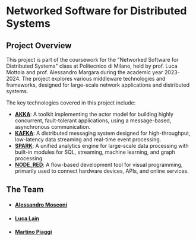 # Networked Software for Distributed Systems

## Project Overview

This project is part of the coursework for the "Networked Software for Distributed Systems" class at Politecnico di Milano, held by prof. Luca Mottola and prof. Alessandro Margara during the academic year 2023-2024. The project explores various middleware technologies and frameworks, designed for large-scale network applications and distributed systems.

The key technologies covered in this project include:

- **<a href="../master/akka">AKKA</a>**: A toolkit implementing the actor model for building highly concurrent, fault-tolerant applications, using a message-based, asynchronous communication.
- **<a href="../master/kafka">KAFKA</a>**: A distributed messaging system designed for high-throughput, low-latency data streaming and real-time event processing.
- **<a href="../master/spark">SPARK</a>**: A unified analytics engine for large-scale data processing with built-in modules for SQL, streaming, machine learning, and graph processing.
- **<a href="../master/node_red">NODE_RED</a>**: A flow-based development tool for visual programming, primarily used to connect hardware devices, APIs, and online services.

## The Team
- #### [Alessandro Mosconi](https://github.com/Alessandro-Mosconi)
- #### [Luca Lain](https://github.com/lucalain)
- #### [Martino Piaggi](https://github.com/martinopiaggi)

